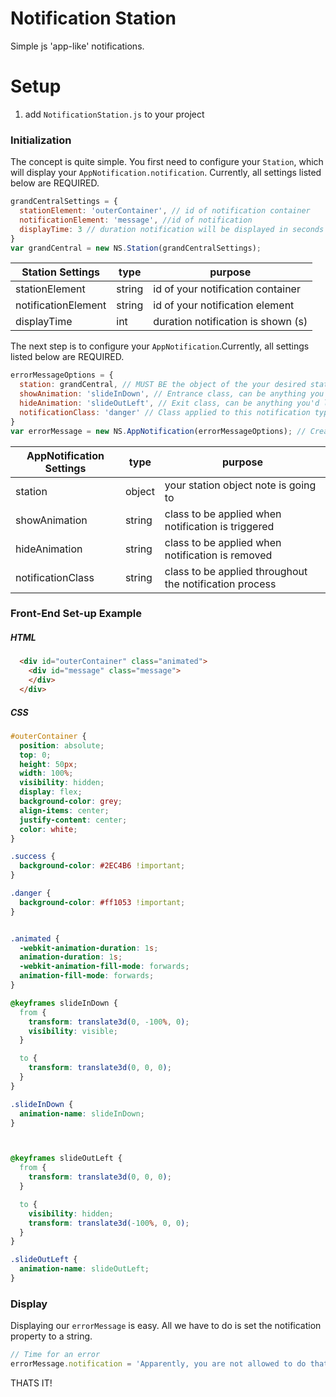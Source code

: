 # Notification Station

Simple js 'app-like' notifications. 

# Setup 

1. add ```NotificationStation.js``` to your project

### Initialization
The concept is quite simple. You first need to configure your ```Station```, which will display your ```AppNotification.notification```. Currently, all settings listed below are REQUIRED. 

```javascript
grandCentralSettings = {
  stationElement: 'outerContainer', // id of notification container
  notificationElement: 'message', //id of notification 
  displayTime: 3 // duration notification will be displayed in seconds
}
var grandCentral = new NS.Station(grandCentralSettings);
```

| Station Settings        | type           | purpose  |
| ------------- |-------------| -----|
| stationElement     | string | id of your notification container |
| notificationElement      | string      |   id of your notification element |
| displayTime | int      | duration notification is shown (s) |

The next step is to configure your ```AppNotification```.Currently, all settings listed below are REQUIRED. 
```javascript
errorMessageOptions = {
  station: grandCentral, // MUST BE the object of the your desired station
  showAnimation: 'slideInDown', // Entrance class, can be anything you'd like
  hideAnimation: 'slideOutLeft', // Exit class, can be anything you'd like
  notificationClass: 'danger' // Class applied to this notification type
}
var errorMessage = new NS.AppNotification(errorMessageOptions); // Create new notification type, errorMessage
```
| AppNotification Settings        | type           | purpose  |
| ------------- |-------------| -----|
| station     | object | your station object note is going to |
| showAnimation      | string      |   class to be applied when notification is triggered |
| hideAnimation | string      | class to be applied when notification is removed |
| notificationClass | string      | class to be applied throughout the notification process |

### Front-End Set-up Example



##### HTML
```html
  <div id="outerContainer" class="animated">
    <div id="message" class="message">
    </div>
  </div>
```
##### CSS
```css
#outerContainer {
  position: absolute;
  top: 0;
  height: 50px;
  width: 100%;
  visibility: hidden;
  display: flex;
  background-color: grey;
  align-items: center;
  justify-content: center;
  color: white;
}

.success {
  background-color: #2EC4B6 !important;
}

.danger {
  background-color: #ff1053 !important;
}


.animated {
  -webkit-animation-duration: 1s;
  animation-duration: 1s;
  -webkit-animation-fill-mode: forwards;
  animation-fill-mode: forwards;
}

@keyframes slideInDown {
  from {
    transform: translate3d(0, -100%, 0);
    visibility: visible;
  }

  to {
    transform: translate3d(0, 0, 0);
  }
}

.slideInDown {
  animation-name: slideInDown;
}



@keyframes slideOutLeft {
  from {
    transform: translate3d(0, 0, 0);
  }

  to {
    visibility: hidden;
    transform: translate3d(-100%, 0, 0);
  }
}

.slideOutLeft {
  animation-name: slideOutLeft;
}
```

### Display
Displaying our ```errorMessage``` is easy. All we have to do is set the notification property to a string.
```javascript
// Time for an error
errorMessage.notification = 'Apparently, you are not allowed to do that';
```

THATS IT!



